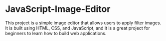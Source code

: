 # JavaScript-Image-Editor
This project is a simple image editor that allows users to apply filter images. It is built using HTML, CSS, and JavaScript, and it is a great project for beginners to learn how to build web applications.

